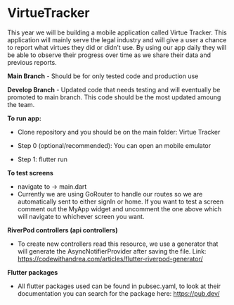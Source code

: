 # VirtueTracker
This year we will be building a mobile application called Virtue Tracker. This application will mainly serve the legal industry and will give a user a chance to report what virtues they did or didn’t use. By using our app daily they will be able to observe their progress over time as we share their data and previous reports.

**Main Branch** - Should be for only tested code and production use

**Develop Branch** - Updated code that needs testing and will eventually be promoted to main branch. This code should be the most updated amoung the team.

**To run app:**
- Clone repository and you should be on the main folder: Virtue Tracker

- Step 0 (optional/recommended): You can open an mobile emulator

- Step 1: flutter run

**To test screens** 
- navigate to -> main.dart
- Currently we are using GoRouter to handle our routes so we are automatically sent to either signIn or home. If you want to test a screen comment out the MyApp widget and uncomment the one above which will navigate to whichever screen you want.

**RiverPod controllers (api controllers)**

- To create new controllers read this resource, we use a generator that will generate the AsyncNotifierProvider after saving the file. Link: https://codewithandrea.com/articles/flutter-riverpod-generator/

**Flutter packages** 

- All flutter packages used can be found in pubsec.yaml, to look at their documentation you can search for the package here: https://pub.dev/

